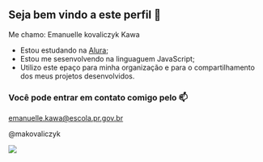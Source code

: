 ## Seja bem vindo a este perfil 🤍

Me chamo: Emanuelle kovaliczyk Kawa

- Estou estudando na [Alura](https://www.alura.com.br);
- Estou me sesenvolvendo na linguaguem JavaScript;
- Utilizo este epaço para minha organização e para o compartilhamento dos meus projetos desenvolvidos.

### Você pode entrar em contato comigo pelo 📫

emanuelle.kawa@escola.pr.gov.br

@makovaliczyk

![](https://media.tenor.com/WTqJ_jfoyGEAAAAM/flirty-marie.gif)
